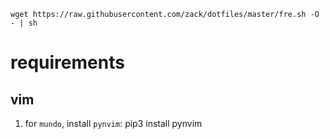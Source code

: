 `wget https://raw.githubusercontent.com/zack/dotfiles/master/fre.sh -O - | sh`

# requirements
## vim
1. for `mundo`, install `pynvim`: pip3 install pynvim
